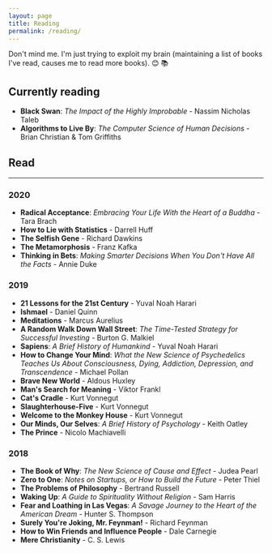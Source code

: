 ```yaml
---
layout: page
title: Reading
permalink: /reading/
---
```


Don't mind me. I'm just trying to exploit my brain (maintaining a list of books I've read, causes me to read more books). :blush: :books: 

## Currently reading
* **Black Swan**: *The Impact of the Highly Improbable* - Nassim Nicholas Taleb
* **Algorithms to Live By**: *The Computer Science of Human Decisions* -  Brian Christian & Tom Griffiths
<!-- * **Consciousness Explained** - Daniel Dennett -->

## Read
---
### 2020
* **Radical Acceptance**: *Embracing Your Life With the Heart of a Buddha* - Tara Brach
* **How to Lie with Statistics** - Darrell Huff
* **The Selfish Gene** - Richard Dawkins
* **The Metamorphosis** - Franz Kafka
* **Thinking in Bets**: *Making Smarter Decisions When You Don't Have All the Facts* - Annie Duke

### 2019
* **21 Lessons for the 21st Century** - Yuval Noah Harari
* **Ishmael** - Daniel Quinn
* **Meditations** - Marcus Aurelius
* **A Random Walk Down Wall Street**: *The Time-Tested Strategy for Successful Investing* - Burton G. Malkiel
* **Sapiens**: *A Brief History of Humankind* - Yuval Noah Harari
* **How to Change Your Mind**: *What the New Science of Psychedelics Teaches Us About Consciousness, Dying, Addiction, Depression, and Transcendence* - Michael Pollan
* **Brave New World** - Aldous Huxley
* **Man's Search for Meaning** - Viktor Frankl
* **Cat's Cradle** - Kurt Vonnegut
* **Slaughterhouse-Five** - Kurt Vonnegut
* **Welcome to the Monkey House** - Kurt Vonnegut
* **Our Minds, Our Selves**: *A Brief History of Psychology* - Keith Oatley
* **The Prince** - Nicolo Machiavelli

### 2018
* **The Book of Why**: *The New Science of Cause and Effect* - Judea Pearl
* **Zero to One**: *Notes on Startups, or How to Build the Future* - Peter Thiel
* **The Problems of Philosophy** - Bertrand Russell
* **Waking Up**: *A Guide to Spirituality Without Religion* - Sam Harris
* **Fear and Loathing in Las Vegas**: *A Savage Journey to the Heart of the American Dream* - Hunter S. Thompson
* **Surely You're Joking, Mr. Feynman!** - Richard Feynman
* **How to Win Friends and Influence People** - Dale Carnegie
* **Mere Christianity** - C. S. Lewis
